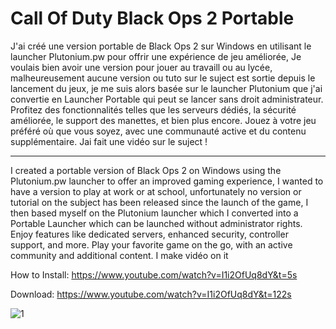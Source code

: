 # Call Of Duty Black Ops 2 Portable

J'ai créé une version portable de Black Ops 2 sur Windows en utilisant le launcher Plutonium.pw pour offrir une expérience de jeu améliorée, Je voulais bien avoir une version pour jouer au travaill ou au lycée, malheureusement aucune version ou tuto sur le suject est sortie depuis le lancement du jeux, je me suis alors basée sur le launcher Plutonium que j'ai convertie en Launcher Portable qui peut se lancer sans droit administrateur. Profitez des fonctionnalités telles que les serveurs dédiés, la sécurité améliorée, le support des manettes, et bien plus encore. Jouez à votre jeu préféré où que vous soyez, avec une communauté active et du contenu supplémentaire.
Jai fait une vidéo sur le suject !
____________________________________________________________________________________________________________________________________________
I created a portable version of Black Ops 2 on Windows using the Plutonium.pw launcher to offer an improved gaming experience, I wanted to have a version to play at work or at school, unfortunately no version or tutorial on the subject has been released since the launch of the game, I then based myself on the Plutonium launcher which I converted into a Portable Launcher which can be launched without administrator rights. Enjoy features like dedicated servers, enhanced security, controller support, and more. Play your favorite game on the go, with an active community and additional content.
I make vidéo on it

How to Install: https://www.youtube.com/watch?v=I1i2OfUq8dY&t=5s

Download: https://www.youtube.com/watch?v=I1i2OfUq8dY&t=122s

![1](https://github.com/DeuxWatts/PortableGames/assets/76021098/9316ed3d-52ae-4ec1-aa2d-8317343fe051)
